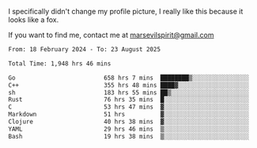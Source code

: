 I specifically didn't change my profile picture, I really like this because it looks like a fox.

If you want to find me, contact me at marsevilspirit@gmail.com

<!--START_SECTION:waka-->

```txt
From: 18 February 2024 - To: 23 August 2025

Total Time: 1,948 hrs 46 mins

Go                         658 hrs 7 mins  ████████▒░░░░░░░░░░░░░░░░   33.77 %
C++                        355 hrs 48 mins ████▓░░░░░░░░░░░░░░░░░░░░   18.26 %
sh                         183 hrs 55 mins ██▒░░░░░░░░░░░░░░░░░░░░░░   09.44 %
Rust                       76 hrs 35 mins  █░░░░░░░░░░░░░░░░░░░░░░░░   03.93 %
C                          53 hrs 47 mins  ▓░░░░░░░░░░░░░░░░░░░░░░░░   02.76 %
Markdown                   51 hrs          ▓░░░░░░░░░░░░░░░░░░░░░░░░   02.62 %
Clojure                    40 hrs 38 mins  ▓░░░░░░░░░░░░░░░░░░░░░░░░   02.09 %
YAML                       29 hrs 46 mins  ▒░░░░░░░░░░░░░░░░░░░░░░░░   01.53 %
Bash                       19 hrs 38 mins  ▒░░░░░░░░░░░░░░░░░░░░░░░░   01.01 %
```

<!--END_SECTION:waka-->
